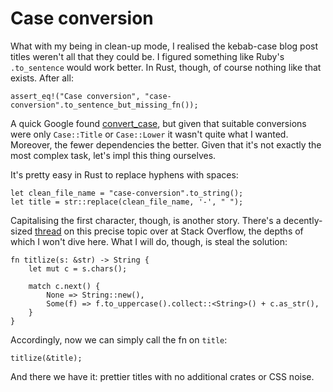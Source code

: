 # Case conversion

What with my being in clean-up mode, I realised the kebab-case blog post titles weren't all that they could be. I figured something like Ruby's `.to_sentence` would work better. In Rust, though, of course nothing like that exists. After all:

```
assert_eq!("Case conversion", "case-conversion".to_sentence_but_missing_fn());
```

A quick Google found [convert_case](https://docs.rs/convert_case/latest/convert_case/), but given that suitable conversions were only `Case::Title` or `Case::Lower` it wasn't quite what I wanted. Moreover, the fewer dependencies the better. Given that it's not exactly the most complex task, let's impl this thing ourselves.

It's pretty easy in Rust to replace hyphens with spaces:

```
let clean_file_name = "case-conversion".to_string();
let title = str::replace(clean_file_name, '-', " ");
```

Capitalising the first character, though, is another story. There's a decently-sized [thread](https://stackoverflow.com/questions/38406793/why-is-capitalizing-the-first-letter-of-a-string-so-convoluted-in-rust) on this precise topic over at Stack Overflow, the depths of which I won't dive here. What I will do, though, is steal the solution:

```
fn titlize(s: &str) -> String {
    let mut c = s.chars();

    match c.next() {
        None => String::new(),
        Some(f) => f.to_uppercase().collect::<String>() + c.as_str(),
    }
}
```

Accordingly, now we can simply call the fn on `title`:

```
titlize(&title);
```

And there we have it: prettier titles with no additional crates or CSS noise.
